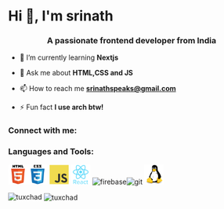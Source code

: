 <h1>Hi 👋, I'm srinath</h1>
<h3 align="center">A passionate frontend developer from India</h3>

- 🌱 I’m currently learning **Nextjs**

- 💬 Ask me about **HTML,CSS and JS**

- 📫 How to reach me **srinathspeaks@gmail.com**

- ⚡ Fun fact **I use arch btw!**

<h3 align="left">Connect with me:</h3>
<p align="left">
</p>

<h3 align="left">Languages and Tools:</h3>
<p align="left"><img src="https://raw.githubusercontent.com/devicons/devicon/master/icons/html5/html5-original-wordmark.svg" alt="html5" width="40" height="40"/><img src="https://raw.githubusercontent.com/devicons/devicon/master/icons/css3/css3-original-wordmark.svg" alt="css3" width="40" height="40"/> <img src="https://raw.githubusercontent.com/devicons/devicon/master/icons/javascript/javascript-original.svg" alt="javascript" width="40" height="40"/> <img src="https://raw.githubusercontent.com/devicons/devicon/master/icons/react/react-original-wordmark.svg" alt="react" width="40" height="40"/> <img src="https://www.vectorlogo.zone/logos/firebase/firebase-icon.svg" alt="firebase" width="40" height="40"/><img src="https://www.vectorlogo.zone/logos/git-scm/git-scm-icon.svg" alt="git" width="40" height="40"/>   <img src="https://raw.githubusercontent.com/devicons/devicon/master/icons/linux/linux-original.svg" alt="linux" width="40" height="40"/>   </p>

<p><img align="left" src="https://github-readme-stats.vercel.app/api/top-langs?username=tuxchad&show_icons=true&locale=en&layout=compact" alt="tuxchad" /></p>

<p>&nbsp;<img align="center" src="https://github-readme-stats.vercel.app/api?username=tuxchad&show_icons=true&locale=en" alt="tuxchad" /></p>

